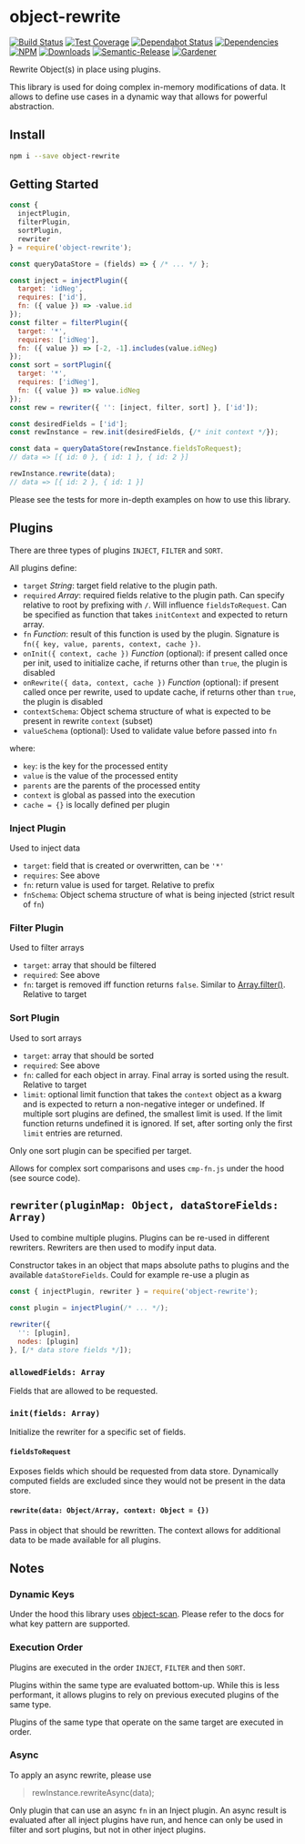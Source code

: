 # object-rewrite

[![Build Status](https://circleci.com/gh/blackflux/object-rewrite.png?style=shield)](https://circleci.com/gh/blackflux/object-rewrite)
[![Test Coverage](https://img.shields.io/coveralls/blackflux/object-rewrite/master.svg)](https://coveralls.io/github/blackflux/object-rewrite?branch=master)
[![Dependabot Status](https://api.dependabot.com/badges/status?host=github&repo=blackflux/object-rewrite)](https://dependabot.com)
[![Dependencies](https://david-dm.org/blackflux/object-rewrite/status.svg)](https://david-dm.org/blackflux/object-rewrite)
[![NPM](https://img.shields.io/npm/v/object-rewrite.svg)](https://www.npmjs.com/package/object-rewrite)
[![Downloads](https://img.shields.io/npm/dt/object-rewrite.svg)](https://www.npmjs.com/package/object-rewrite)
[![Semantic-Release](https://github.com/blackflux/js-gardener/blob/master/assets/icons/semver.svg)](https://github.com/semantic-release/semantic-release)
[![Gardener](https://github.com/blackflux/js-gardener/blob/master/assets/badge.svg)](https://github.com/blackflux/js-gardener)

Rewrite Object(s) in place using plugins.

This library is used for doing complex in-memory modifications of data. It allows to define use cases
in a dynamic way that allows for powerful abstraction.

## Install

```bash
npm i --save object-rewrite
```

## Getting Started

<!-- eslint-disable import/no-unresolved, import/no-extraneous-dependencies -->
```js
const {
  injectPlugin,
  filterPlugin,
  sortPlugin,
  rewriter
} = require('object-rewrite');

const queryDataStore = (fields) => { /* ... */ };

const inject = injectPlugin({
  target: 'idNeg',
  requires: ['id'],
  fn: ({ value }) => -value.id
});
const filter = filterPlugin({
  target: '*',
  requires: ['idNeg'],
  fn: ({ value }) => [-2, -1].includes(value.idNeg)
});
const sort = sortPlugin({
  target: '*',
  requires: ['idNeg'],
  fn: ({ value }) => value.idNeg
});
const rew = rewriter({ '': [inject, filter, sort] }, ['id']);

const desiredFields = ['id'];
const rewInstance = rew.init(desiredFields, {/* init context */});

const data = queryDataStore(rewInstance.fieldsToRequest);
// data => [{ id: 0 }, { id: 1 }, { id: 2 }]

rewInstance.rewrite(data);
// data => [{ id: 2 }, { id: 1 }]
```

Please see the tests for more in-depth examples on how to use this library.

## Plugins

There are three types of plugins `INJECT`, `FILTER` and `SORT`.

All plugins define:

- `target` _String_: target field relative to the plugin path.
- `required` _Array_: required fields relative to the plugin path. Can specify relative to root by prefixing with `/`. Will influence `fieldsToRequest`. Can be specified as function that takes `initContext` and expected to return array.
- `fn` _Function_: result of this function is used by the plugin. Signature is `fn({ key, value, parents, context, cache })`.
- `onInit({ context, cache })` _Function_ (optional): if present called once per init, used to initialize cache, if returns other than `true`, the plugin is disabled
- `onRewrite({ data, context, cache })` _Function_ (optional): if present called once per rewrite, used to update cache, if returns other than `true`, the plugin is disabled
- `contextSchema`: Object schema structure of what is expected to be present in rewrite `context` (subset)
- `valueSchema` (optional): Used to validate value before passed into `fn`

where:
- `key`: is the key for the processed entity
- `value` is the value of the processed entity
- `parents` are the parents of the processed entity
- `context` is global as passed into the execution
- `cache = {}` is locally defined per plugin

### Inject Plugin

Used to inject data

- `target`: field that is created or overwritten, can be `'*'`
- `requires`: See above
- `fn`: return value is used for target. Relative to prefix
- `fnSchema`: Object schema structure of what is being injected (strict result of `fn`)

### Filter Plugin

Used to filter arrays

- `target`: array that should be filtered
- `required`: See above
- `fn`: target is removed iff function returns `false`. Similar to
[Array.filter()](https://developer.mozilla.org/en-US/docs/Web/JavaScript/Reference/Global_Objects/Array/filter). Relative to target

### Sort Plugin

Used to sort arrays

- `target`: array that should be sorted
- `required`: See above
- `fn`: called for each object in array. Final array is sorted using the result. Relative to target
- `limit`: optional limit function that takes the `context` object as a kwarg and is expected to return a non-negative integer or undefined. If multiple sort plugins are defined, the smallest limit is used. If the limit function returns undefined it is ignored. If set, after sorting only the first `limit` entries are returned.

Only one sort plugin can be specified per target.

Allows for complex sort comparisons and uses `cmp-fn.js` under the hood (see source code).

## `rewriter(pluginMap: Object, dataStoreFields: Array)`

Used to combine multiple plugins. Plugins can be re-used in different rewriters. Rewriters are then
used to modify input data.

Constructor takes in an object that maps absolute paths to plugins and the available `dataStoreFields`.
Could for example re-use a plugin as

<!-- eslint-disable-next-line import/no-unresolved, import/no-extraneous-dependencies -->
```js
const { injectPlugin, rewriter } = require('object-rewrite');

const plugin = injectPlugin(/* ... */);

rewriter({
  '': [plugin],
  nodes: [plugin]
}, [/* data store fields */]);
```

### `allowedFields: Array`

Fields that are allowed to be requested.

### `init(fields: Array)`

Initialize the rewriter for a specific set of fields.

#### `fieldsToRequest`

Exposes fields which should be requested from data store. Dynamically computed fields are excluded since they
would not be present in the data store.

#### `rewrite(data: Object/Array, context: Object = {})`

Pass in object that should be rewritten. The context allows for additional data to be made available for all plugins.

## Notes

### Dynamic Keys

Under the hood this library uses [object-scan](https://github.com/blackflux/object-scan).
Please refer to the docs for what key pattern are supported.

### Execution Order

Plugins are executed in the order `INJECT`, `FILTER` and then `SORT`.

Plugins within the same type are evaluated bottom-up. While this is less performant,
it allows plugins to rely on previous executed plugins of the same type.

Plugins of the same type that operate on the same target are executed in order.

### Async

To apply an async rewrite, please use

> rewInstance.rewriteAsync(data);

Only plugin that can use an async `fn` in an Inject plugin.
An async result is evaluated after all inject plugins have run,
and hence can only be used in filter and sort plugins, but not in other inject plugins.
